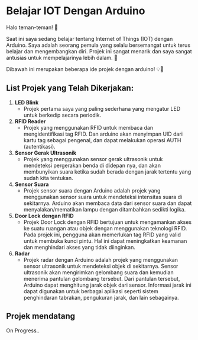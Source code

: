 # Belajar IOT Dengan Arduino

Halo teman-teman! 🌟

Saat ini saya sedang belajar tentang Internet of Things (IOT) dengan Arduino. Saya adalah seorang pemula yang selalu bersemangat untuk terus belajar dan mengembangkan diri. Projek ini sangat menarik dan saya sangat antusias untuk mempelajarinya lebih dalam. 🚀

Dibawah ini merupakan beberapa ide projek dengan arduino! 💡🔌

## List Projek yang Telah Dikerjakan:

1. **LED Blink**
   - Projek pertama saya yang paling sederhana yang mengatur LED untuk berkedip secara periodik.
2. **RFID Reader**
   - Projek yang menggunakan RFID untuk membaca dan mengidentifikasi tag RFID. Dan arduino akan menyimpan UID dari kartu tag sebagai pengenal, dan dapat melakukan operasi AUTH (autentikasi).
3. **Sensor Gerak Ultrasonik**
   - Projek yang menggunakan sensor gerak ultrasonik untuk mendeteksi pergerakan benda di didepan nya, dan akan membunyikan suara ketika sudah berada dengan jarak tertentu yang sudah kita tentukan.
4. **Sensor Suara**
   - Projek sensor suara dengan Arduino adalah projek yang menggunakan sensor suara untuk mendeteksi intensitas suara di sekitarnya. Arduino akan membaca data dari sensor suara dan dapat menyalakan/mematikan lampu dengan ditambahkan sedikti logika.
5. **Door Lock dengan RFID**
   - Projek Door Lock dengan RFID bertujuan untuk mengamankan akses ke suatu ruangan atau objek dengan menggunakan teknologi RFID. Pada projek ini, pengguna akan memerlukan tag RFID yang valid untuk membuka kunci pintu. Hal ini dapat meningkatkan keamanan dan menghindari akses yang tidak diinginkan.
6. **Radar**
    - Projek radar dengan Arduino adalah projek yang menggunakan sensor ultrasonik untuk mendeteksi objek di sekitarnya. Sensor ultrasonik akan mengirimkan gelombang suara dan kemudian menerima pantulan gelombang tersebut. Dari pantulan tersebut, Arduino dapat menghitung jarak objek dari sensor. Informasi jarak ini dapat digunakan untuk berbagai aplikasi seperti sistem penghindaran tabrakan, pengukuran jarak, dan lain sebagainya.

## Projek mendatang

   On Progress..